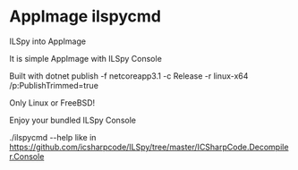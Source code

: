 # AppImage ilspycmd
ILSpy into AppImage

It is simple AppImage with ILSpy Console

Built with dotnet publish -f netcoreapp3.1 -c Release -r linux-x64 /p:PublishTrimmed=true

Only Linux or FreeBSD!

Enjoy your bundled ILSpy Console 

./ilspycmd --help
like in https://github.com/icsharpcode/ILSpy/tree/master/ICSharpCode.Decompiler.Console
